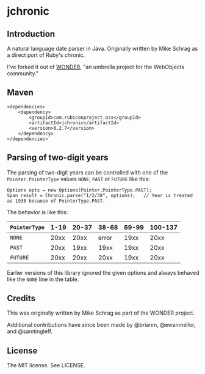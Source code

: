 # jchronic #

## Introduction ##
A natural language date parser in Java. Originally written by Mike Schrag as a direct port of Ruby's chronic.

I've forked it out of [WONDER](http://sourceforge.net/projects/wonder/), "an umbrella project for the WebObjects community."

## Maven ##

    <dependencies>
        <dependency>
            <groupId>com.rubiconproject.oss</groupId>
            <artifactId>jchronic</artifactId>
            <version>0.2.7</version>
        </dependency>
    </dependencies>

## Parsing of two-digit years ##

The parsing of two-digit years can be controlled with one of the `Pointer.PointerType` values `NONE`, `PAST` or
`FUTURE` like this:

```
Options opts = new Options(Pointer.PointerType.PAST);
Span result = Chronic.parse("1/2/38", options);   // Year is treated as 1938 because of PointerType.PAST.
```

The behavior is like this:

| `PointerType` | 1-19 | 20-37 | 38-68 | 69-99 | 100-137 |
|---------------|------|-------|-------|-------|---------|
| `NONE`        | 20xx | 20xx  | error | 19xx  | 20xx    |
| `PAST`        | 20xx | 19xx  | 19xx  | 19xx  | 20xx    |
| `FUTURE`      | 20xx | 20xx  | 20xx  | 19xx  | 20xx    |

Earlier versions of this library ignored the given options and always behaved like the `NONE` line in the table.

## Credits ##
This was originally written by Mike Schrag as part of the WONDER project.

Additional contributions have since been made by @brianm, @ewanmellor, and @samtingleff.

## License ##
The MIT license. See LICENSE.
